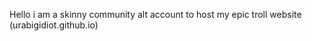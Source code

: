Hello i am a skinny community alt account to host my epic troll website (urabigidiot.github.io)
<!---
urabigidiot/urabigidiot is a ✨ special ✨ repository because its `README.md` (this file) appears on your GitHub profile.
You can click the Preview link to take a look at your changes.
--->
